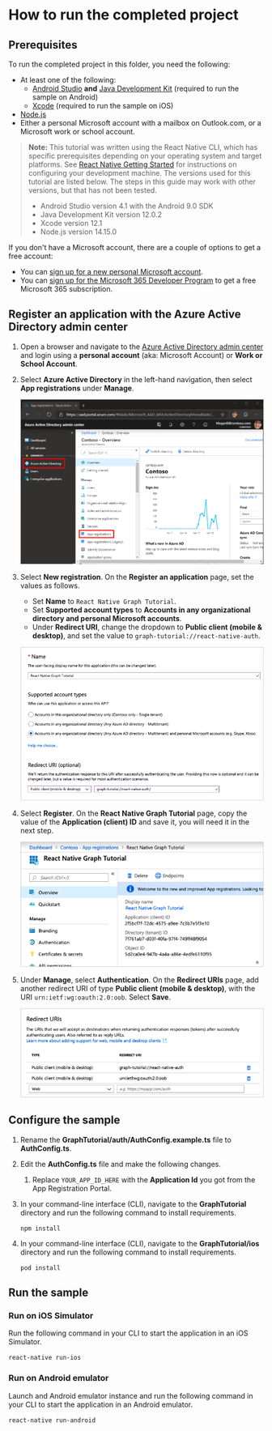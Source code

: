 # How to run the completed project

## Prerequisites

To run the completed project in this folder, you need the following:

- At least one of the following:
  - [Android Studio](https://developer.android.com/studio/) **and** [Java Development Kit](https://jdk.java.net) (required to run the sample on Android)
  - [Xcode](https://developer.apple.com/xcode/) (required to run the sample on iOS)
- [Node.js](https://nodejs.org)
- Either a personal Microsoft account with a mailbox on Outlook.com, or a Microsoft work or school account.

> **Note:** This tutorial was written using the React Native CLI, which has specific prerequisites depending on your operating system and target platforms. See [React Native Getting Started](https://facebook.github.io/react-native/docs/getting-started) for instructions on configuring your development machine. The versions used for this tutorial are listed below. The steps in this guide may work with other versions, but that has not been tested.
>
> - Android Studio version 4.1 with the Android 9.0 SDK
> - Java Development Kit version 12.0.2
> - Xcode version 12.1
> - Node.js version 14.15.0

If you don't have a Microsoft account, there are a couple of options to get a free account:

- You can [sign up for a new personal Microsoft account](https://signup.live.com/signup?wa=wsignin1.0&rpsnv=12&ct=1454618383&rver=6.4.6456.0&wp=MBI_SSL_SHARED&wreply=https://mail.live.com/default.aspx&id=64855&cbcxt=mai&bk=1454618383&uiflavor=web&uaid=b213a65b4fdc484382b6622b3ecaa547&mkt=E-US&lc=1033&lic=1).
- You can [sign up for the Microsoft 365 Developer Program](https://developer.microsoft.com/microsoft-365/dev-program) to get a free Microsoft 365 subscription.

## Register an application with the Azure Active Directory admin center

1. Open a browser and navigate to the [Azure Active Directory admin center](https://aad.portal.azure.com) and login using a **personal account** (aka: Microsoft Account) or **Work or School Account**.

1. Select **Azure Active Directory** in the left-hand navigation, then select **App registrations** under **Manage**.

    ![A screenshot of the App registrations ](/tutorial/images/aad-portal-app-registrations.png)

1. Select **New registration**. On the **Register an application** page, set the values as follows.

    - Set **Name** to `React Native Graph Tutorial`.
    - Set **Supported account types** to **Accounts in any organizational directory and personal Microsoft accounts**.
    - Under **Redirect URI**, change the dropdown to **Public client (mobile & desktop)**, and set the value to `graph-tutorial://react-native-auth`.

    ![A screenshot of the Register an application page](/tutorial/images/aad-register-an-app.png)

1. Select **Register**. On the **React Native Graph Tutorial** page, copy the value of the **Application (client) ID** and save it, you will need it in the next step.

    ![A screenshot of the application ID of the new app registration](/tutorial/images/aad-application-id.png)

1. Under **Manage**, select **Authentication**. On the **Redirect URIs** page, add another redirect URI of type **Public client (mobile & desktop)**, with the URI `urn:ietf:wg:oauth:2.0:oob`. Select **Save**.

    ![A screenshot of the Redirect URIs page](/tutorial/images/aad-redirect-uris.png)

## Configure the sample

1. Rename the **GraphTutorial/auth/AuthConfig.example.ts** file to **AuthConfig.ts**.
1. Edit the **AuthConfig.ts** file and make the following changes.
    1. Replace `YOUR_APP_ID_HERE` with the **Application Id** you got from the App Registration Portal.

1. In your command-line interface (CLI), navigate to the **GraphTutorial** directory and run the following command to install requirements.

    ```Shell
    npm install
    ```

1. In your command-line interface (CLI), navigate to the **GraphTutorial/ios** directory and run the following command to install requirements.

    ```Shell
    pod install
    ```

## Run the sample

### Run on iOS Simulator

Run the following command in your CLI to start the application in an iOS Simulator.

```Shell
react-native run-ios
```

### Run on Android emulator

Launch and Android emulator instance and run the following command in your CLI to start the application in an Android emulator.

```Shell
react-native run-android
```
